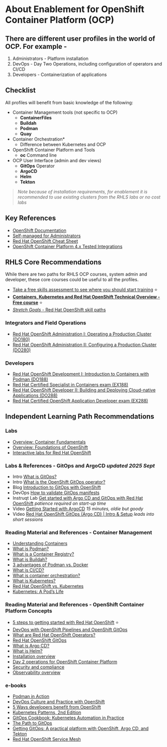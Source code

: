 # About Enablement for OpenShift Container Platform (OCP)

## There are different user profiles in the world of OCP.   For example -

  1. Administrators - Platform installation
  2. DevOps - Day Two Operations, including configuration of operators and CI/CD
  3. Developers - Containerization of applications

## Checklist

All profiles will benefit from basic knowledge of the following:

- Container Management tools (not specific to OCP)
  - **ContainerFiles**
  - **Buildah**
  - **Podman**
  - **Quay**
- Container Orchestration*
  - Difference between Kubernetes and OCP
- OpenShift Container Platform and Tools
  - **oc** Command line
- OCP User Interface (admin and dev views)
  - **GitOps** Operator
  - **ArgoCD**
  - **Helm**
  - **Tekton**

> *Note because of installation requirements, for enablement it is recommended to use existing clusters from the RHLS labs or no cost labs*

## Key References

- [OpenShift Documentation](https://docs.redhat.com/en/documentation/openshift_container_platform/4.19)
- [Self-managed for Administrators](https://docs.redhat.com/en/essentials/openshift/self-managed-for-administrators)
- [Red Hat OpenShift Cheat Sheet](https://developers.redhat.com/cheat-sheets/red-hat-openshift-container-platform)
- [OpenShift Container Platform 4.x Tested Integrations](https://access.redhat.com/articles/4128421)

## RHLS Core Recommendations

While there are two paths for RHLS OCP courses, system admin and developer, these core courses could be useful to all the profiles.

- [Take a free skills assessment to see where you should start training](https://skills.ole.redhat.com/en) :star:
- [**Containers, Kubernetes and Red Hat OpenShift Technical Overview - Free course**](https://www.redhat.com/en/services/training/do080-deploying-containerized-applications-technical-overview) :star:
- [*Stretch Goals* - Red Hat OpenShift skill paths](https://www.redhat.com/en/resources/openshift-skill-paths-datasheet)

### Integrators and Field Operations

- [Red Hat OpenShift Administration I: Operating a Production Cluster (DO180)](https://www.redhat.com/en/services/training/red-hat-openshift-administration-i-operating-a-production-cluster)
- [Red Hat OpenShift Administration II: Configuring a Production Cluster (DO280)](https://www.redhat.com/en/services/training/red-hat-openshift-administration-ii-configuring-a-production-cluster)

### Developers  

- [Red Hat OpenShift Development I: Introduction to Containers with Podman (DO188)](https://www.redhat.com/en/services/training/do188-red-hat-open-shift-development-introduction-containers-with-podman)
- [Red Hat Certified Specialist in Containers exam (EX188)](https://www.redhat.com/en/services/training/ex188-red-hat-certified-specialist-containers-exam)
- [Red Hat OpenShift Developer II: Building and Deploying Cloud-native Applications (DO288)](https://www.redhat.com/en/services/training/red-hat-openshift-developer-ii-building-and-deploying-cloud-native-applications)
- [Red Hat Certified OpenShift Application Developer exam (EX288)](https://www.redhat.com/en/services/training/ex288-red-hat-certified-openshift-application-developer-exam)

## Independent Learning Path Recommendations

### Labs

- [Overview: Container Fundamentals](https://developers.redhat.com/learn/rhel/container-fundamentals)  
- [Overview: Foundations of OpenShift](https://developers.redhat.com/learn/openshift/foundations-openshift)
- [Interactive labs for Red Hat OpenShift](https://www.redhat.com/en/interactive-labs/openshift)

### Labs & References - GitOps and ArgoCD *updated 2025 Sept*
- Intro [What is GitOps?](https://www.redhat.com/en/topics/devops/what-is-gitops#what-is-gitops)
- Intro [What is the OpenShift GitOps operator?](https://www.redhat.com/en/technologies/cloud-computing/openshift/gitops)
- Blog [Introduction to GitOps with OpenShift](https://www.redhat.com/en/blog/introduction-to-gitops-with-openshift)
- DevOps [How to validate GitOps manifests](https://developers.redhat.com/articles/2023/10/10/how-validate-gitops-manifests#)
- Instruqt Lab  [Get started with Argo CD and GitOps with Red Hat OpenShift](https://www.redhat.com/en/interactive-labs/openshift) *patience required on start-up time*
- Video [Getting Started with ArgoCD](https://demo.openshift.com/en/latest/argocd/) *15 minutes, oldie but goody*
- Video [Red Hat OpenShift GitOps (Argo CD) | Intro & Setup](https://developers.redhat.com/devnation/shorts/red-hat-openshift-gitops) *leads into short sessions*

### Reading Material and References - Container Management

- [Understanding Containers](https://www.redhat.com/en/topics/containers)  
- [What is Podman?](https://www.redhat.com/en/topics/containers/what-is-podman)
- [What is a Container Registry?](https://www.redhat.com/en/topics/cloud-native-apps/what-is-a-container-registry)
- [What is Buildah?](https://www.redhat.com/en/topics/containers/what-is-buildah)
- [3 advantages of Podman vs. Docker](https://developers.redhat.com/articles/2023/08/03/3-advantages-docker-podman)  
- [What is CI/CD?](https://www.redhat.com/en/topics/devops/what-is-ci-cd#why-is-ci/cd-important)
- [What is container orchestration?](https://www.redhat.com/en/topics/containers/what-is-container-orchestration#what-is-container-orchestration)
- [What is Kubernetes?](https://www.redhat.com/en/topics/containers/what-is-kubernetes)
- [Red Hat OpenShift vs. Kubernetes](https://www.redhat.com/en/technologies/cloud-computing/openshift/red-hat-openshift-kubernetes)
- [Kubernetes: A Pod’s Life](https://www.redhat.com/en/blog/kubernetes-pods-life)

### Reading Material and References - OpenShift Container Platform Concepts

- [5 steps to getting started with Red Hat OpenShift](https://www.redhat.com/en/resources/5-steps-getting-started-with-openshift-checklist) :star:
- [DevOps with OpenShift Pipelines and OpenShift GitOps](https://developers.redhat.com/articles/2024/09/17/devops-openshift-pipelines-gitops)
- [What are Red Hat OpenShift Operators?](https://www.redhat.com/en/technologies/cloud-computing/openshift/what-are-openshift-operators)
- [Red Hat OpenShift GitOps](https://www.redhat.com/en/technologies/cloud-computing/openshift/gitops)
- [What is Argo CD?](https://www.redhat.com/en/topics/devops/what-is-argocd)
- [What is Helm?](https://www.redhat.com/en/topics/devops/what-is-helm#overview)
- [Installation overview](https://docs.redhat.com/en/documentation/openshift_container_platform/4.19/html/installation_overview/index)
- [Day 2 operations for OpenShift Container Platform](https://docs.redhat.com/en/documentation/openshift_container_platform/4.19/html/postinstallation_configuration/index)
- [Security and compliance](https://docs.redhat.com/en/documentation/openshift_container_platform/4.19/html/security_and_compliance/index)
- [Observability overview](https://docs.redhat.com/en/documentation/openshift_container_platform/4.19/html/observability_overview/index)

### e-books

- [Podman in Action](https://developers.redhat.com/e-books/podman-action)
- [DevOps Culture and Practice with OpenShift](https://developers.redhat.com/e-books/devops-culture-and-practice-openshift)
- [5 Ways developers benefit from OpenShift](https://developers.redhat.com/e-books/5-ways-developers-benefit-red-hat-openshift)
- [Kubernetes Patterns, 2nd Edition](https://developers.redhat.com/e-books/kubernetes-patterns)
- [GitOps Cookbook: Kubernetes Automation in Practice](https://developers.redhat.com/e-books/gitops-cookbook?extIdCarryOver=true&intcmp=7015Y000003t7aWQAQ&percmp=RHCTG0250000438148&sc_cid=701f2000000tyN6AAI)
- [The Path to GitOps](https://developers.redhat.com/e-books/path-gitops)
- [Getting GitOps: A practical platform with OpenShift, Argo CD, and Tekton](https://developers.redhat.com/e-books/getting-gitops-practical-platform-openshift-argo-cd-and-tekton)
- [Red Hat OpenShift Service Mesh](https://www.redhat.com/en/technologies/cloud-computing/openshift/what-is-openshift-service-mesh)
